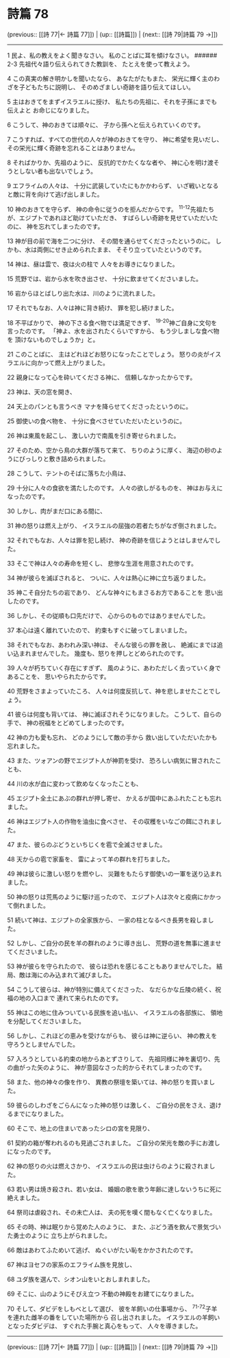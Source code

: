 # 詩篇 78

(previous:: [[詩 77|← 詩篇 77]]) | (up:: [[詩篇]]) | (next:: [[詩 79|詩篇 79 →]])

***


1 民よ、私の教えをよく聞きなさい。 私のことばに耳を傾けなさい。 ###### 2-3 先祖代々語り伝えられてきた教訓を、 たとえを使って教えよう。 

4 この真実の解き明かしを聞いたなら、 あなたがたもまた、 栄光に輝く主のわざを子どもたちに説明し、 そのめざましい奇跡を語り伝えてほしい。 

5 主はおきてをまずイスラエルに授け、 私たちの先祖に、それを子孫にまでも伝えよと お命じになりました。 

6 こうして、神のおきては順々に、 子から孫へと伝えられていくのです。 

7 こうすれば、すべての世代の人々が神のおきてを守り、 神に希望を見いだし、 その栄光に輝く奇跡を忘れることはありません。 

8 そればかりか、先祖のように、 反抗的でかたくなな者や、 神に心を明け渡そうとしない者も出ないでしょう。 

9 エフライムの人々は、 十分に武装していたにもかかわらず、 いざ戦いとなると敵に背を向けて逃げ出しました。 

10 神のおきてを守らず、 神の命令に従うのを拒んだからです。 <sup class="versenum">11-12</sup>先祖たちが、エジプトであれほど助けていただき、 すばらしい奇跡を見せていただいたのに、 神を忘れてしまったのです。 

13 神が目の前で海を二つに分け、 その間を通らせてくださったというのに。 しかも、水は両側にせき止められたまま、 そそり立っていたというのです。 

14 神は、昼は雲で、夜は火の柱で 人々をお導きになりました。 

15 荒野では、岩から水を吹き出させ、 十分に飲ませてくださいました。 

16 岩からほとばしり出た水は、川のように流れました。 

17 それでもなお、人々は神に背き続け、 罪を犯し続けました。 

18 不平ばかりで、 神の下さる食べ物では満足できず、 <sup class="versenum">19-20</sup>神ご自身に文句を言ったのです。 「神よ、水を出されたくらいですから、 もう少しましな食べ物を 頂けないものでしょうか」と。 

21 このことばに、 主はどれほどお怒りになったことでしょう。 怒りの炎がイスラエルに向かって燃え上がりました。 

22 親身になって心を砕いてくださる神に、 信頼しなかったからです。 

23 神は、天の窓を開き、 

24 天上のパンとも言うべき マナを降らせてくださったというのに。 

25 御使いの食べ物を、 十分に食べさせていただいたというのに。 

26 神は東風を起こし、 激しい力で南風を引き寄せられました。 

27 そのため、空から鳥の大群が落ちて来て、 ちりのように厚く、 海辺の砂のようにびっしりと敷き詰められました。 

28 こうして、テントのそばに落ちた小鳥は、 

29 十分に人々の食欲を満たしたのです。 人々の欲しがるものを、 神はお与えになったのです。 

30 しかし、肉がまだ口にある間に、 

31 神の怒りは燃え上がり、 イスラエルの屈強の若者たちがなぎ倒されました。 

32 それでもなお、人々は罪を犯し続け、 神の奇跡を信じようとはしませんでした。 

33 そこで神は人々の寿命を短くし、 悲惨な生涯を用意されたのです。 

34 神が彼らを滅ぼされると、 ついに、人々は熱心に神に立ち返りました。 

35 神こそ自分たちの岩であり、 どんな神々にもまさるお方であることを 思い出したのです。 

36 しかし、その従順も口先だけで、 心からのものではありませんでした。 

37 本心は遠く離れていたので、 約束もすぐに破ってしまいました。 

38 それでもなお、あわれみ深い神は、 そんな彼らの罪を赦し、 絶滅にまでは追い込まれませんでした。 幾度も、怒りを押しとどめられたのです。 

39 人々が朽ちていく存在にすぎず、 風のように、あわただしく去っていく身であることを、 思いやられたからです。 

40 荒野をさまよっていたころ、 人々は何度反抗して、神を悲しませたことでしょう。 

41 彼らは何度も背いては、 神に滅ぼされそうになりました。 こうして、自らの手で、 神の祝福をとどめてしまったのです。 

42 神の力も愛も忘れ、 どのようにして敵の手から 救い出していただいたかも忘れました。 

43 また、ツォアンの野でエジプト人が神罰を受け、 恐ろしい病気に冒されたことも、 

44 川の水が血に変わって飲めなくなったことも、 

45 エジプト全土にあぶの群れが押し寄せ、 かえるが国中にあふれたことも忘れました。 

46 神はエジプト人の作物を油虫に食べさせ、 その収穫をいなごの餌にされました。 

47 また、彼らのぶどうといちじくを雹で全滅させました。 

48 天からの雹で家畜を、 雷によって羊の群れを打ちました。 

49 神は彼らに激しい怒りを燃やし、 災難をもたらす御使いの一軍を送り込まれました。 

50 神の怒りは荒馬のように駆け巡ったので、 エジプト人は次々と疫病にかかって倒れました。 

51 続いて神は、エジプトの全家族から、 一家の柱となるべき長男を殺しました。 

52 しかし、ご自分の民を羊の群れのように導き出し、 荒野の道を無事に進ませてくださいました。 

53 神が彼らを守られたので、 彼らは恐れを感じることもありませんでした。 結局、敵は海にのみ込まれて滅びました。 

54 こうして彼らは、神が特別に備えてくださった、 なだらかな丘陵の続く、祝福の地の入口まで 連れて来られたのです。 

55 神はこの地に住みついている民族を追い払い、 イスラエルの各部族に、 領地を分配してくださいました。 

56 しかし、これほどの恵みを受けながらも、 彼らは神に逆らい、 神の教えを守ろうとしませんでした。 

57 入ろうとしている約束の地からあとずさりして、 先祖同様に神を裏切り、先の曲がった矢のように、 神が意図なさった的からそれてしまったのです。 

58 また、他の神々の像を作り、 異教の祭壇を築いては、神の怒りを買いました。 

59 彼らのしわざをごらんになった神の怒りは激しく、 ご自分の民をさえ、退けるまでになりました。 

60 そこで、地上の住まいであったシロの宮を見限り、 

61 契約の箱が奪われるのも見過ごされました。 ご自分の栄光を敵の手にお渡しになったのです。 

62 神の怒りの火は燃えさかり、 イスラエルの民は虫けらのように殺されました。 

63 若い男は焼き殺され、若い女は、 婚姻の歌を歌う年齢に達しないうちに死に絶えました。 

64 祭司は虐殺され、その未亡人は、 夫の死を嘆く間もなく亡くなりました。 

65 その時、神は眠りから覚めた人のように、 また、ぶどう酒を飲んで景気づいた勇士のように 立ち上がられました。 

66 敵はあわてふためいて逃げ、 ぬぐいがたい恥をかかされたのです。 

67 神はヨセフの家系のエフライム族を見放し、 

68 ユダ族を選んで、シオン山をいとおしまれました。 

69 そこに、山のようにそびえ立つ 不動の神殿をお建てになりました。 

70 そして、ダビデをしもべとして選び、 彼を羊飼いの仕事場から、 <sup class="versenum">71-72</sup>子羊を連れた雌羊の番をしていた場所から 召し出されました。 イスラエルの羊飼いとなったダビデは、 すぐれた手腕と真心をもって、 人々を導きました。

***

(previous:: [[詩 77|← 詩篇 77]]) | (up:: [[詩篇]]) | (next:: [[詩 79|詩篇 79 →]])
